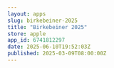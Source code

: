 ```yaml
---
layout: apps
slug: birkebeiner-2025
title: "Birkebeiner 2025"
store: apple
app_id: 6741812297
date: 2025-06-10T19:52:03Z
published: 2025-03-09T08:00:00Z
---
```

